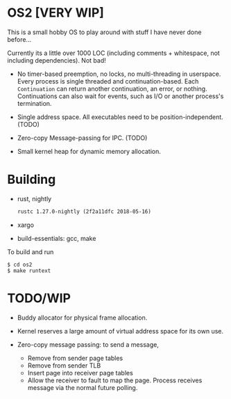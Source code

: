 # OS2 [VERY WIP]

This is a small hobby OS to play around with stuff I have never done before...

Currently its a little over 1000 LOC (including comments + whitespace, not
including dependencies). Not bad!

- No timer-based preemption, no locks, no multi-threading in userspace. Every
  process is single threaded and continuation-based. Each `Continuation` can
  return another continuation, an error, or nothing. Continuations can also
  wait for events, such as I/O or another process's termination.

- Single address space. All executables need to be position-independent. (TODO)

- Zero-copy Message-passing for IPC. (TODO)

- Small kernel heap for dynamic memory allocation.

# Building

- rust, nightly

  ```txt
  rustc 1.27.0-nightly (2f2a11dfc 2018-05-16)
  ```

- xargo

- build-essentials: gcc, make


To build and run
``` console
$ cd os2
$ make runtext
```

# TODO/WIP

- Buddy allocator for physical frame allocation.

- Kernel reserves a large amount of virtual address space for its own use.

- Zero-copy message passing: to send a message,
    - Remove from sender page tables
    - Remove from sender TLB
    - Insert page into receiver page tables
    - Allow the receiver to fault to map the page. Process receives message via
      the normal future polling.
